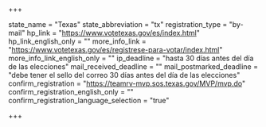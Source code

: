 +++

state_name = "Texas"
state_abbreviation = "tx"
registration_type = "by-mail"
hp_link = "https://www.votetexas.gov/es/index.html"
hp_link_english_only = ""
more_info_link = "https://www.votetexas.gov/es/registrese-para-votar/index.html"
more_info_link_english_only = ""
ip_deadline = "hasta 30 días antes del día de las elecciones"
mail_received_deadline = ""
mail_postmarked_deadline = "debe tener el sello del correo 30 días antes del día de las elecciones"
confirm_registration = "https://teamrv-mvp.sos.texas.gov/MVP/mvp.do"
confirm_registration_english_only = ""
confirm_registration_language_selection = "true"

+++